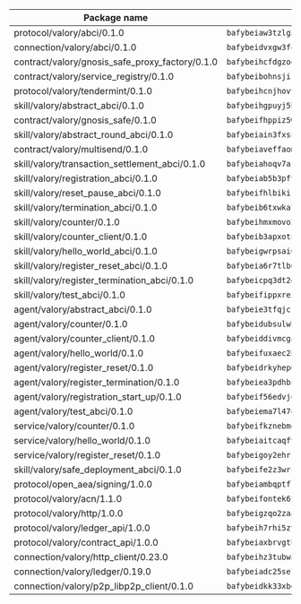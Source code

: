 | Package name                                                  | Package hash                                                  |
| ------------------------------------------------------------- | ------------------------------------------------------------- |
| protocol/valory/abci/0.1.0                                    | `bafybeiaw3tzlg3rkvnn5fcufblktmfwngmxugn4yo7pyjp76zz6aqtqcay` |
| connection/valory/abci/0.1.0                                  | `bafybeidvxgw3f4hpbmswuifpla4oj2mrqf7je37ar62zqmwuwqvxxzj73m` |
| contract/valory/gnosis_safe_proxy_factory/0.1.0               | `bafybeihcfdgzogabjmal37lw3yyjbgzgehgg5ekanp5socbz3nkskwiqi4` |
| contract/valory/service_registry/0.1.0                        | `bafybeibohnsjir4k7244ovm7232bzy2y2v4kswrgxxq4wnnxhlr2gecbby` |
| protocol/valory/tendermint/0.1.0                              | `bafybeihcnjhovvyyfbkuw5sjyfx2lfd4soeocfqzxz54g67333m6nk5gxq` |
| skill/valory/abstract_abci/0.1.0                              | `bafybeihgpuyj5bqlkpwl52r43okgyvnnsx7vzot5iptnjmcfdpl3577tjq` |
| contract/valory/gnosis_safe/0.1.0                             | `bafybeifhppiz5wnvwcf5ucf4yfklef4twh7fveixqy5vf2pfnt5dr37hbm` |
| skill/valory/abstract_round_abci/0.1.0                        | `bafybeiain3fxsnasp2sd7ztxpjxu2mabvjduvfunspdlaawt5tko37rwee` |
| contract/valory/multisend/0.1.0                               | `bafybeiaveffaomsnmsc5hx62o77u7ilma6eipox7m5lrwa56737ektva3i` |
| skill/valory/transaction_settlement_abci/0.1.0                | `bafybeiahoqv7ajejaqwhj7iaw534tmkmp3j7scng3wugkgzqr2t3a6cwwy` |
| skill/valory/registration_abci/0.1.0                          | `bafybeiab5b3pfvrijvjf6nehv4bmeilftonxnpq3uqwxdkezgrlnagwjzq` |
| skill/valory/reset_pause_abci/0.1.0                           | `bafybeifhlbikizyv5xw25qradxi3d3n256mx3mlby3txhw6b2qyl4sfupu` |
| skill/valory/termination_abci/0.1.0                           | `bafybeib6txwka7vtngzcka4xsy6eq67hizprybm4ick3dooapt5ry7z6zq` |
| skill/valory/counter/0.1.0                                    | `bafybeihmxmovo2cfvavmdhteteo72y6et6jk53lybntzlmfmfcsfhcoohy` |
| skill/valory/counter_client/0.1.0                             | `bafybeib3apxotnry7gt6a5q2cesdobjlcb5bjqjuzwnp4f5naozbiyxvja` |
| skill/valory/hello_world_abci/0.1.0                           | `bafybeigwrpsai6fun2f6cii5zxglh7gymj22mglb6xawoqbb647zju6n5e` |
| skill/valory/register_reset_abci/0.1.0                        | `bafybeia6r7tlb6ago75srmdb3kpcfyx2qacjlvrvh6akf7rz6cxdpgijgm` |
| skill/valory/register_termination_abci/0.1.0                  | `bafybeicpq3dt2djb6wn6y6kdbopetypd3mljqqtzme4d4qlsfmha2u4fyu` |
| skill/valory/test_abci/0.1.0                                  | `bafybeifippxrexc6g6tfgqdgajphkkmx5gwl2n5ip3auzc7bp5dks47mza` |
| agent/valory/abstract_abci/0.1.0                              | `bafybeie3tfqjcfbvs4gd2ntpkopnpjm7tpkrkcsitgmxybahs47iwuzs7m` |
| agent/valory/counter/0.1.0                                    | `bafybeidubsulwh73zchatix64zck6kwbtld3nfqtmcky3xkusy3cvlf6sy` |
| agent/valory/counter_client/0.1.0                             | `bafybeiddivmcgauqdsbiedeenckltzyaukmyi3e4ccxp4cssqlqyadffwe` |
| agent/valory/hello_world/0.1.0                                | `bafybeifuxaec2b5pi3w4qgzpet7nz3q3pokilqwyqu7d2oocp2ij4auxqy` |
| agent/valory/register_reset/0.1.0                             | `bafybeidrkyhep6ovfl2hxxetazkbrs4eow5wbeitzhv4ftonbxajo7rjwy` |
| agent/valory/register_termination/0.1.0                       | `bafybeiea3pdhbnh4bd2cgg4vfhe22ooxq5tgy4kv65mptpatcs57hmob2y` |
| agent/valory/registration_start_up/0.1.0                      | `bafybeif56edvjdraoecre4hshbunnwvnaxert3ug64xboopom7m4uk7izq` |
| agent/valory/test_abci/0.1.0                                  | `bafybeiema7l47qghqx25dxtycpijcempevrvi6cby5ncwarzju5xvgyvvi` |
| service/valory/counter/0.1.0                                  | `bafybeifkznebmgv3vnskggy7tbwzphy5rbk3smmhvshnboqaqxyzn35m7a` |
| service/valory/hello_world/0.1.0                              | `bafybeiaitcaqfv4hk2h3n2ylvdnt7xkf4dvjbiv4nddplnmndsucbkksxy` |
| service/valory/register_reset/0.1.0                           | `bafybeigoy2ehrzj4geckjwrcqywaz4jj5t2a6moszdbbwpd4nshxoindvm` |
| skill/valory/safe_deployment_abci/0.1.0                       | `bafybeife2z3wrchqkpwoug7lqucm4ortrfauwut27rnppc6qslbgryh6zm` |
| protocol/open_aea/signing/1.0.0                               | `bafybeiambqptflge33eemdhis2whik67hjplfnqwieoa6wblzlaf7vuo44` |
| protocol/valory/acn/1.1.0                                     | `bafybeifontek6tvaecatoauiule3j3id6xoktpjubvuqi3h2jkzqg7zh7a` |
| protocol/valory/http/1.0.0                                    | `bafybeigzqo2zaakcjtzzsm6dh4x73v72xg6ctk6muyp5uq5ueb7y34fbxy` |
| protocol/valory/ledger_api/1.0.0                              | `bafybeih7rhi5zvfvwakx5ifgxsz2cfipeecsh7bm3gnudjxtvhrygpcftq` |
| protocol/valory/contract_api/1.0.0                            | `bafybeiaxbrvgtbdrh4lslskuxyp4awyr4whcx3nqq5yrr6vimzsxg5dy64` |
| connection/valory/http_client/0.23.0                          | `bafybeihz3tubwado7j3wlivndzzuj3c6fdsp4ra5r3nqixn3ufawzo3wii` |
| connection/valory/ledger/0.19.0                               | `bafybeiadc25se7dgnn4mufztwpzdono4xsfs45qknzdqyi3gckn6ccuv44` |
| connection/valory/p2p_libp2p_client/0.1.0                     | `bafybeidkk33xbga54szmitk6uwsi3ef56hbbdbuasltqtiyki34hgfpnxa` |
